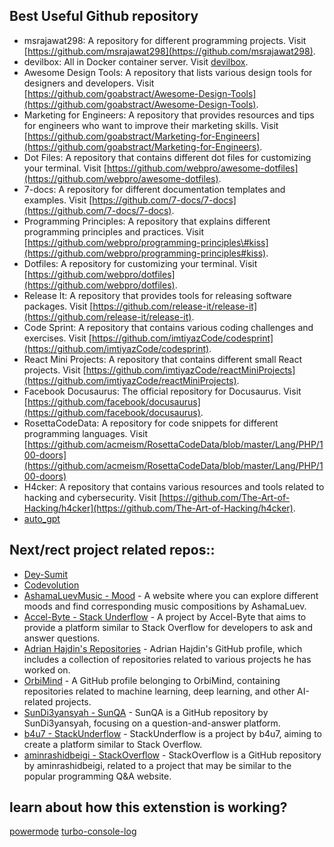 ## Best Useful Github repository

* msrajawat298: A repository for different programming projects. Visit [https://github.com/msrajawat298](https://github.com/msrajawat298).
* devilbox: All in Docker container server. Visit [devilbox](https://github.com/cytopia/devilbox.git).
* Awesome Design Tools: A repository that lists various design tools for designers and developers. Visit [https://github.com/goabstract/Awesome-Design-Tools](https://github.com/goabstract/Awesome-Design-Tools).
* Marketing for Engineers: A repository that provides resources and tips for engineers who want to improve their marketing skills. Visit [https://github.com/goabstract/Marketing-for-Engineers](https://github.com/goabstract/Marketing-for-Engineers).
* Dot Files: A repository that contains different dot files for customizing your terminal. Visit [https://github.com/webpro/awesome-dotfiles](https://github.com/webpro/awesome-dotfiles).
* 7-docs: A repository for different documentation templates and examples. Visit [https://github.com/7-docs/7-docs](https://github.com/7-docs/7-docs).
* Programming Principles: A repository that explains different programming principles and practices. Visit [https://github.com/webpro/programming-principles\#kiss](https://github.com/webpro/programming-principles#kiss).
* Dotfiles: A repository for customizing your terminal. Visit [https://github.com/webpro/dotfiles](https://github.com/webpro/dotfiles).
* Release It: A repository that provides tools for releasing software packages. Visit [https://github.com/release-it/release-it](https://github.com/release-it/release-it).
* Code Sprint: A repository that contains various coding challenges and exercises. Visit [https://github.com/imtiyazCode/codesprint](https://github.com/imtiyazCode/codesprint).
* React Mini Projects: A repository that contains different small React projects. Visit [https://github.com/imtiyazCode/reactMiniProjects](https://github.com/imtiyazCode/reactMiniProjects).
* Facebook Docusaurus: The official repository for Docusaurus. Visit [https://github.com/facebook/docusaurus](https://github.com/facebook/docusaurus).
* RosettaCodeData: A repository for code snippets for different programming languages. Visit [https://github.com/acmeism/RosettaCodeData/blob/master/Lang/PHP/100-doors](https://github.com/acmeism/RosettaCodeData/blob/master/Lang/PHP/100-doors)  
* H4cker: A repository that contains various resources and tools related to hacking and cybersecurity. Visit [https://github.com/The-Art-of-Hacking/h4cker](https://github.com/The-Art-of-Hacking/h4cker).
* [auto_gpt](https://news.agpt.co/)
## Next/rect project related repos::
* [Dey-Sumit](https://github.com/Dey-Sumit)
* [Codevolution](https://github.com/gopinav)
* [AshamaLuevMusic - Mood](https://www.ashamaluevmusic.com/mood) - A website where you can explore different moods and find corresponding music compositions by AshamaLuev.
* [Accel-Byte - Stack Underflow](https://github.com/Accel-Byte/Stack-Underflow) - A project by Accel-Byte that aims to provide a platform similar to Stack Overflow for developers to ask and answer questions.
* [Adrian Hajdin's Repositories](https://github.com/adrianhajdin?tab=repositories) - Adrian Hajdin's GitHub profile, which includes a collection of repositories related to various projects he has worked on.
* [OrbiMind](https://github.com/orbimind/) - A GitHub profile belonging to OrbiMind, containing repositories related to machine learning, deep learning, and other AI-related projects.
* [SunDi3yansyah - SunQA](https://github.com/SunDi3yansyah/SunQA) - SunQA is a GitHub repository by SunDi3yansyah, focusing on a question-and-answer platform.
* [b4u7 - StackUnderflow](https://github.com/b4u7/StackUnderflow) - StackUnderflow is a project by b4u7, aiming to create a platform similar to Stack Overflow.
* [aminrashidbeigi - StackOverflow](https://github.com/aminrashidbeigi/stackoverflow) - StackOverflow is a GitHub repository by aminrashidbeigi, related to a project that may be similar to the popular programming Q&A website.

## learn about how this extenstion is working?
[powermode](https://github.com/hoovercj)
[turbo-console-log](https://github.com/Chakroun-Anas/turbo-console-log)